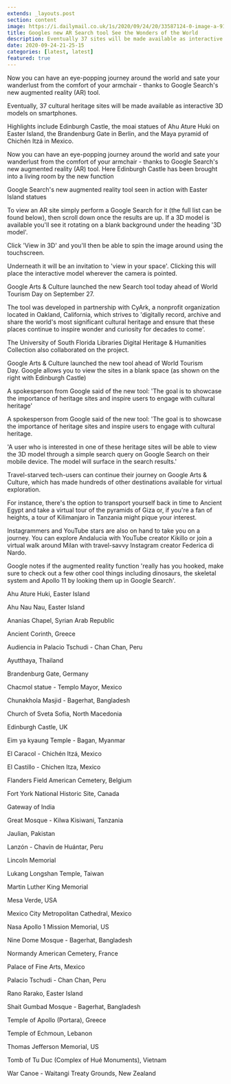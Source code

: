 ```yaml
---
extends: _layouts.post
section: content
image: https://i.dailymail.co.uk/1s/2020/09/24/20/33587124-0-image-a-91_1600975921393.jpg 
title: Googles new AR Search tool See the Wonders of the World 
description: Eventually 37 sites will be made available as interactive 3D models on smartphones. Google Arts & Culture launched the new Search tool ahead of World Tourism Day on September 27. 
date: 2020-09-24-21-25-15 
categories: [latest, latest] 
featured: true 
--- 
```

Now you can have an eye-popping journey around the world and sate your wanderlust from the comfort of your armchair - thanks to Google Search's new augmented reality (AR) tool.

Eventually, 37 cultural heritage sites will be made available as interactive 3D models on smartphones. 

Highlights include Edinburgh Castle, the moai statues of Ahu Ature Huki on Easter Island, the Brandenburg Gate in Berlin, and the Maya pyramid of Chichén Itzá in Mexico.

Now you can have an eye-popping journey around the world and sate your wanderlust from the comfort of your armchair - thanks to Google Search's new augmented reality (AR) tool. Here Edinburgh Castle has been brought into a living room by the new function

Google Search's new augmented reality tool seen in action with Easter Island statues

To view an AR site simply perform a Google Search for it (the full list can be found below), then scroll down once the results are up. If a 3D model is available you'll see it rotating on a blank background under the heading '3D model'.

Click 'View in 3D' and you'll then be able to spin the image around using the touchscreen.

Underneath it will be an invitation to 'view in your space'. Clicking this will place the interactive model wherever the camera is pointed.

Google Arts & Culture launched the new Search tool today ahead of World Tourism Day on September 27.

The tool was developed in partnership with CyArk, a nonprofit organization located in Oakland, California, which strives to 'digitally record, archive and share the world's most significant cultural heritage and ensure that these places continue to inspire wonder and curiosity for decades to come'.

The University of South Florida Libraries Digital Heritage & Humanities Collection also collaborated on the project.  

Google Arts & Culture launched the new tool ahead of World Tourism Day. Google allows you to view the sites in a blank space (as shown on the right with Edinburgh Castle) 

A spokesperson from Google said of the new tool: 'The goal is to showcase the importance of heritage sites and inspire users to engage with cultural heritage'

A spokesperson from Google said of the new tool: 'The goal is to showcase the importance of heritage sites and inspire users to engage with cultural heritage.

'A user who is interested in one of these heritage sites will be able to view the 3D model through a simple search query on Google Search on their mobile device. The model will surface in the search results.' 

Travel-starved tech-users can continue their journey on Google Arts & Culture, which has made hundreds of other destinations available for virtual exploration.

For instance, there's the option to transport yourself back in time to Ancient Egypt and take a virtual tour of the pyramids of Giza or, if you're a fan of heights, a tour of Kilimanjaro in Tanzania might pique your interest.

Instagrammers and YouTube stars are also on hand to take you on a journey. You can explore Andalucia with YouTube creator Kikillo or join a virtual walk around Milan with travel-savvy Instagram creator Federica di Nardo.

Google notes if the augmented reality function 'really has you hooked, make sure to check out a few other cool things including dinosaurs, the skeletal system and Apollo 11 by looking them up in Google Search'. 

Ahu Ature Huki, Easter Island

Ahu Nau Nau, Easter Island

Ananias Chapel, Syrian Arab Republic

Ancient Corinth, Greece

Audiencia in Palacio Tschudi - Chan Chan, Peru

Ayutthaya, Thailand

Brandenburg Gate, Germany

Chacmol statue - Templo Mayor, Mexico

Chunakhola Masjid - Bagerhat, Bangladesh

Church of Sveta Sofia, North Macedonia

Edinburgh Castle, UK

Eim ya kyaung Temple - Bagan, Myanmar

El Caracol - Chichén Itzá, Mexico

El Castillo - Chichen Itza, Mexico

Flanders Field American Cemetery, Belgium

Fort York National Historic Site, Canada

Gateway of India

Great Mosque - Kilwa Kisiwani, Tanzania   

Jaulian, Pakistan

Lanzón - Chavín de Huántar, Peru

Lincoln Memorial

Lukang Longshan Temple, Taiwan

Martin Luther King Memorial

Mesa Verde, USA

Mexico City Metropolitan Cathedral, Mexico

Nasa Apollo 1 Mission Memorial, US

Nine Dome Mosque - Bagerhat, Bangladesh

Normandy American Cemetery, France

Palace of Fine Arts, Mexico

Palacio Tschudi - Chan Chan, Peru

Rano Rarako, Easter Island

Shait Gumbad Mosque - Bagerhat, Bangladesh 



Temple of Apollo (Portara), Greece

Temple of Echmoun, Lebanon

Thomas Jefferson Memorial, US

Tomb of Tu Duc (Complex of Hué Monuments), Vietnam

War Canoe - Waitangi Treaty Grounds, New Zealand 





